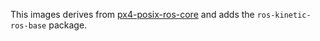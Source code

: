 This images derives from [px4-posix-ros-core](../px4-posix-ros-core) and adds the `ros-kinetic-ros-base` package.
